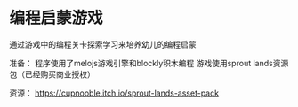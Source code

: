 # 编程启蒙游戏

通过游戏中的编程关卡探索学习来培养幼儿的编程启蒙

准备：
程序使用了melojs游戏引擎和blockly积木编程
游戏使用sprout lands资源包（已经购买商业授权）

资源：
https://cupnooble.itch.io/sprout-lands-asset-pack